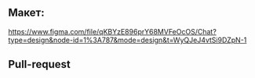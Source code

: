 ## Макет:
https://www.figma.com/file/qKBYzE896prY68MVFeOcOS/Chat?type=design&node-id=1%3A787&mode=design&t=WyQJeJ4vtSi9DZpN-1

## Pull-request
